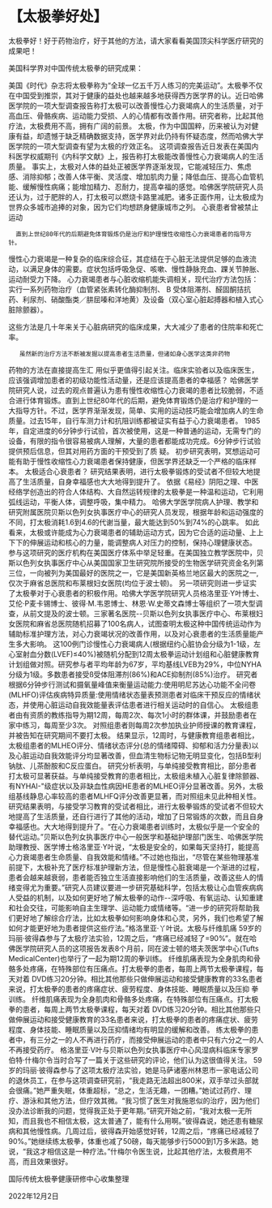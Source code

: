 # 【太极拳好处】

太极拳好！好于药物治疗，好于其他的方法，请大家看看美国顶尖科学医疗研究的成果吧！

美国科学界对中国传统太极拳的研究成果：

美国《时代》杂志将太极拳称为“全球一亿五千万人练习的完美运动”。太极拳不仅在中国受到推崇，其对于健康的益处也越来越多地获得西方医学界的认。近日哈佛医学院的一项大型调查报告称打太极可以改善慢性心力衰竭病人的生活质量，对于高血压、骨骼疾病、运动能力受损、人的心情都有改善作用。研究者称，比起其他疗法，太极费用不高，拥有广阔的前景。
太极，作为中国国粹，历来被认为对健康有益，却遗憾于缺乏精确数据支持，医学界对此仍持有怀疑态度，然而哈佛大学医学院的一项大型调查有望为太极的疗效正名。
这项调查报告近日发表在美国内科医学权威期刊《内科学文献》上，报告称打太极能改善慢性心力衰竭病人的生活质量。
事实上，太极对人体的益处正被医学界逐渐发现，它能减轻压力、焦虑感、消除抑郁；改善人体平衡、灵活度、增加肌肉力量；降低血压、提高心血管机能、缓解慢性病痛；能增加精力、忍耐力，提高幸福的感觉。哈佛医学院研究人员还认为，过于肥胖的人，打太极可以燃烧卡路里减肥。诸多正面作用，让太极成为世界众多城市追捧的对象，因为它们均想跻身健康城市之列。
心衰患者曾被禁止运动
       
      直到上世纪80年代的后期避免体育锻炼仍是治疗和护理慢性收缩性心力衰竭患者的指导方针。
慢性心力衰竭是一种复杂的临床综合征，其症结在于心脏无法提供足够的血液流动，以满足身体的需要。症状包括呼吸急促、咳嗽、慢性静脉充血、踝关节肿胀、运动耐受力下降。
心力衰竭患者与心脏收缩机能失调相关，现代治疗方法包括：实行一系列药物治疗（血管紧张素转化酶抑制剂、 B 受体阻滞剂、醛固酮拮抗药、利尿剂、硝酸酯类／肼屈嗪和洋地黄）及设备（双心室心脏起搏器和植入式心脏除颤器）。

这些方法是几十年来关于心脏病研究的临床成果，大大减少了患者的住院率和死亡率。

       虽然新的治疗方法不断被发掘以提高患者生活质量，但诸如身心医学这类非药物
药物的方法在直接提高生汇 用似乎更值得引起关注。临床实验者以及临床医生，应该强调增加患者的初级功能性活动量，还是应该提高患者的幸福感？
哈佛医学院研究人说，过去的观点普遍认为患有慢性收缩性心力衰竭的患者比较脆弱，不适合进行体育锻炼。直到上世纪80年代的后期，避免体育锻炼仍是治疗和护理的一大指导方针。不过，医学界渐渐发现，简单、实用的运动技巧能会增加病人的生命质量。过去15年，自行车测力计和抗阻训练都被证实有益于心力衰竭患者。
1985年，自定进度的6分钟步行试验，首次被使用，这是一种普通的运动，无需专门的设备，有限的指令很容易被病人理解，大量的患者都能成功完成。6分钟步行试验提供预后信息，但其对用药方面的干预受到了质
疑。
初步研究表明，冥想运动可能有助于慢性收缩性心力衰竭患者保持健康，但医学界还缺乏一个严格的临床样本。
太极适合心衰患者？
研究结果表明，进行太极拳锻炼的受试者不但较大地提高了生活质量，自身幸福感也大大地得到提升了。
依据《易经》阴阳之理、中医经络学创造出的符合人体结构、大自然运转规律的太极拳是一种温和运动，它利用弧线运动，平衡人体，调整呼吸，集中精力。
哈佛大学医学院病人护理、教学和研究附属医院贝斯以色列女执事医疗中心的研究人员发现，根据年龄和运动强度的不同，打太极消耗1.6到4.6的代谢当量，最大能达到50%到74%的心跳率。
如此看来，太极或许能成为心力衰竭患者的辅助运动方式，因为它合适的运动量、上上下下的伸展运动和核心的力量，能调整病人对压力的控制，保持心理健康状态。
参与这项研究的医疗机构在美国医疗体系中举足轻重。在美国独立教学医院中，贝斯以色列女执事医疗中心从美国国家卫生研究院所接受的生物医学研究资金名列第三位，一向被列为美国最好的医院之一，它是美国新英格兰地区最大的医院之一,仅次于麻省总医院和布莱根妇女医院(均位于波士顿)。
另一项研究则进一步证实了太极拳对于心衰患者的积极作用。哈佛大学医学院研究人员格洛里亚·Y叶博士、艾伦·P麦卡锡博士、彼得·M.韦恩博士、林恩·W.史蒂文森博士等组织了一项大型调查，从前文提及的波士顿。三家著名医院--贝斯以色列女执事医疗中心、布莱根妇女医院和麻省总医院随机招募了100名病人，试图查明太极这种中国传统运动作为辅助标准护理方法，对心力衰竭状况的改善作用，以及对心衰患者的生活质量能产生多大影响。
这100例门诊慢性心力衰竭病人(根据纽约心脏协会分级为1-1级，左心室射血分数(LVEF)≤40%)被随机分配到12周太极拳运动计划组和心脏健康教育计划组做对照。研究参与者平均年龄为67岁，平均基线LVEB为29%，中位NYHA分级为1级。多数患者接受ß受体阻滞剂(86%)和ACE抑制剂(85%)治疗。
研究者根据6分钟步行测试和摄氧量峰值来衡量运动能力:使用明尼苏达心功能不全问卷(MLHFO)评估疾病特异质量:使用情绪状态量表预测患者对临床干预反应的情绪状态，并使用心脏运动自我效能量表评估患者进行相关运动时的自信心。
太极组患者由有资质的教练指导为期12周，每周2次、每次1小时的群体课，并鼓励患者在家中练习，每周至少3次。
对照组患者则每周2次参加执业护师授课的教育课程，并被告知在研究期间不要打太极。
结果显示，12周时，与健康教育组患者相比，太极组患者的MLHEO评分、情绪状态评分(总的情绪障碍、抑郁和活力分量表)以及心脏运动自我效能评分均显著改善，但血清生物标记物无明显变化，包括B型利钠肽、儿茶酚胺和C反应蛋白。
研究分析表明，与单纯接受教育相比，部分患者打太极可显著获益。与单纯接受教育的患者相比，太极组未植入心脏复律除颤器、有NYHAI-"级症状以及非缺血性病因HE患者的MLHEO评分显著改善。另外，太极组基线静息心率较高的患者MLHFQ评分改善更显著，而对照组未见此种相关性。
研究结果表明，与接受学习教育的受试者相比，进行太极拳锻炼的受试者不但较大地提高了生活质量，还自行进行了其他的活动，增加了日常锻炼的次数，而且自身幸福感也。大大地得到提升了。“在心力衰竭患者训练时，太极似乎是一个安全的替代运动。”贝斯以色列女执事医疗中心一般医学和基础护理部门医生、哈佛医学院助理教授、医学博士格洛里亚·Y叶说，“太极是安全的，如果每天坚持打，能提高心力衰竭患者生命质量、自我效能和情绪。”不过她也指出，“尽管在某些物理基准前提下，太极补充了医疗标准护理新方法，但是慢性心脏衰竭是一个渐进的过程，患者会越来越衰弱，患者能否独立生活直接影响他们的生活质量，改善这些人的情绪变得尤为重要。”研究人员建议要进一步研究基础科学，包括太极让心血管疾病病人受益的机制，以及如何更好地了解太极拳的动作--深呼吸、有氧运动、认知重建和社会交往，可能影响自主生理学、运动能力或情绪等。“进一步的研究将帮助我们更好地了解综合疗法，比如太极拳如何影响身体和心灵，另外，我们也希望了解如何才能更好地为患者提供这些疗法。”格洛里亚·丫叶说。太极与纤维肌痛
59岁的玛丽·彼得森参与了太极疗法实验，12周之后，“疼痛已经减轻了=90%”。就在哈佛医学院研究人员的这项报告发表8个月前，同在波士顿的塔夫茨医学中心(Tufts MedicalCenter)也举行了一起为期12周的拳训练。 纤维肌痛表现为全身肌肉和骨骼多处疼痛，在特殊部位有压痛点。打太极拳的患者，每周上两节太极拳课程，每天对着 DVD练习20分钟。相比其他那些只做伸展运动和接受健康教育的33名患者来说，打太极拳的患者的疼痛症状、疲劳程度、身体技能、睡眠质量以及压抑     拳训练。 纤维肌痛表现为全身肌肉和骨骼多处疼痛，在特殊部位有压痛点。打太极拳的患者，每周上两节太极拳课程，每天对着 DVD练习20分钟。相比其他那些只做伸展运动和接受健康教育的33名患者来说，打太极拳的患者的疼痛症状、疲劳程度、身体技能、睡眠质量以及压抑情绪均有明显的缓解和改善。
练太极拳的患者中，有三分之一的人不再进行药疗，而接受伸展运动的患者中只有六分之一的人不再接受药疗。 格洛里亚·V叶与贝斯以色列女执事医疗中心风湿病科临床专家罗伯特·什梅尔令当时合写了一篇关于这些研究的评论，他们认为这很值得关注。
59岁的玛丽·彼得森参与了这项太极疗法实验，她是马萨诸塞州林恩市一家电话公司的退休员工，在参与这项调查研究前，“我走路无法超出800米，双手举过头部就会很痛。”她严重失眠，体重超标，“总之，生活无趣，一团糟。”她试过药疗、理疗、游泳和其他方法，但疗效其微。“我习惯了医生对我施恩似的治疗，因为他们没办法诊断我的问题，觉得我正处于更年期。”研究开始之前，“我对太极一无所知，而且我也不相信太极，这太普通了，能有什么用啊。”彼得森说，她还患有糖尿病和其他慢性病。几周过后，彼得森开始感觉好转，12周之后，“疼痛已经减轻了90%。”她继续练太极拳，体重也减了50磅，每天能够步行5000到1万多米路。她说，“我这才相信这是一种疗法。”什梅尔令医生说，比起其他疗法，太极费用不高，而且效果很好。


国际传统太极拳健康研修中心收集整理

2022年12月2日
